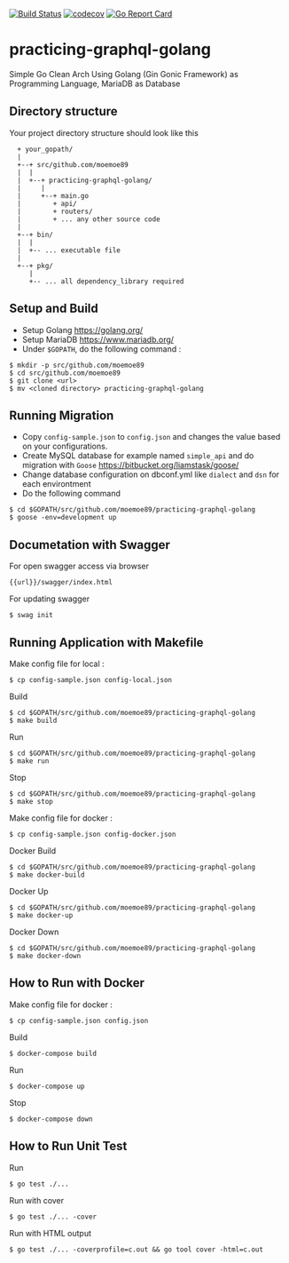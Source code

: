 [![Build Status](https://travis-ci.org/moemoe89/practicing-graphql-golang.svg?branch=master)](https://travis-ci.org/moemoe89/practicing-graphql-golang)
[![codecov](https://codecov.io/gh/moemoe89/practicing-graphql-golang/branch/master/graph/badge.svg)](https://codecov.io/gh/moemoe89/practicing-graphql-golang)
[![Go Report Card](https://goreportcard.com/badge/github.com/moemoe89/practicing-graphql-golang)](https://goreportcard.com/report/github.com/moemoe89/practicing-graphql-golang)

# practicing-graphql-golang #

Simple Go Clean Arch Using Golang (Gin Gonic Framework) as Programming Language, MariaDB as Database

## Directory structure
Your project directory structure should look like this
```
  + your_gopath/
  |
  +--+ src/github.com/moemoe89
  |  |
  |  +--+ practicing-graphql-golang/
  |     |
  |     +--+ main.go
  |        + api/
  |        + routers/
  |        + ... any other source code
  |
  +--+ bin/
  |  |
  |  +-- ... executable file
  |
  +--+ pkg/
     |
     +-- ... all dependency_library required

```

## Setup and Build

* Setup Golang <https://golang.org/>
* Setup MariaDB <https://www.mariadb.org/>
* Under `$GOPATH`, do the following command :
```
$ mkdir -p src/github.com/moemoe89
$ cd src/github.com/moemoe89
$ git clone <url>
$ mv <cloned directory> practicing-graphql-golang
```

## Running Migration
* Copy `config-sample.json` to `config.json` and changes the value based on your configurations.
* Create MySQL database for example named `simple_api` and do migration with `Goose` <https://bitbucket.org/liamstask/goose/>
* Change database configuration on dbconf.yml like `dialect` and `dsn` for each environtment
* Do the following command
```
$ cd $GOPATH/src/github.com/moemoe89/practicing-graphql-golang
$ goose -env=development up
```

## Documetation with Swagger
For open swagger access via browser
```
{{url}}/swagger/index.html
```
For updating swagger
```
$ swag init
```

## Running Application with Makefile
Make config file for local :
```
$ cp config-sample.json config-local.json
```
Build
```
$ cd $GOPATH/src/github.com/moemoe89/practicing-graphql-golang
$ make build
```
Run
```
$ cd $GOPATH/src/github.com/moemoe89/practicing-graphql-golang
$ make run
```
Stop
```
$ cd $GOPATH/src/github.com/moemoe89/practicing-graphql-golang
$ make stop
```
Make config file for docker :
```
$ cp config-sample.json config-docker.json
```
Docker Build
```
$ cd $GOPATH/src/github.com/moemoe89/practicing-graphql-golang
$ make docker-build
```
Docker Up
```
$ cd $GOPATH/src/github.com/moemoe89/practicing-graphql-golang
$ make docker-up
```
Docker Down
```
$ cd $GOPATH/src/github.com/moemoe89/practicing-graphql-golang
$ make docker-down
```

## How to Run with Docker
Make config file for docker :
```
$ cp config-sample.json config.json
```
Build
```
$ docker-compose build
```
Run
```
$ docker-compose up
```
Stop
```
$ docker-compose down
```

## How to Run Unit Test
Run
```
$ go test ./...
```
Run with cover
```
$ go test ./... -cover
```
Run with HTML output
```
$ go test ./... -coverprofile=c.out && go tool cover -html=c.out
```

